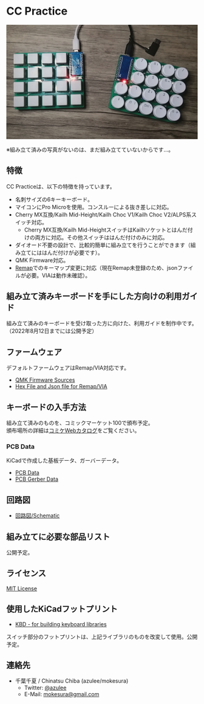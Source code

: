 # CC Practice

![CC Practice](https://github.com/mokesura/cc_proto/blob/main/img/cc_proto.jpg?raw=true)

※組み立て済みの写真がないのは、まだ組み立てていないからです…。

## 特徴
CC Practiceは、以下の特徴を持っています。

- 名刺サイズの6キーキーボード。
- マイコンにPro Microを使用。コンスルーによる抜き差しに対応。
- Cherry MX互換/Kailh Mid-Height/Kailh Choc V1/Kailh Choc V2/ALPS系スイッチ対応。
  - Cherry MX互換/Kailh Mid-HeightスイッチはKailhソケットとはんだ付けの両方に対応。その他スイッチははんだ付けのみに対応。
- ダイオード不要の設計で、比較的簡単に組み立てを行うことができます（組み立てにははんだ付けが必要です）。
- QMK Firmware対応。
- [Remap](https://remap-keys.app)でのキーマップ変更に対応（現在Remap未登録のため、jsonファイルが必要。VIAは動作未確認）。

## 組み立て済みキーボードを手にした方向けの利用ガイド
組み立て済みのキーボードを受け取った方に向けた、利用ガイドを制作中です。  
（2022年8月12日までには公開予定）

## ファームウェア
デフォルトファームウェアはRemap/VIA対応です。

- [QMK Firmware Sources]()
- [Hex File and Json file for Remap/VIA](https://github.com/mokesura/cc_proto/tree/main/firmware)

## キーボードの入手方法
組み立て済みのものを、コミックマーケット100で頒布予定。  
頒布場所の詳細は[コミケWebカタログ](https://webcatalog-free.circle.ms/Circle/16215504)をご覧ください。

### PCB Data
KiCadで作成した基板データ、ガーバーデータ。

- [PCB Data](https://github.com/mokesura/cc_practice/tree/main/pcb) 
- [PCB Gerber Data](https://github.com/mokesura/cc_practice/tree/main/pcb-gerber) 

## 回路図
- [回路図/Schematic](https://github.com/mokesura/cc_practice/blob/main/pcb/cc-practice_Schematic.pdf)

## 組み立てに必要な部品リスト
公開予定。

## ライセンス
[MIT License](https://github.com/mokesura/cc_practice/blob/main/LICENSE)

## 使用したKiCadフットプリント
- [KBD - for building keyboard libraries](https://github.com/foostan/kbd) 

スイッチ部分のフットプリントは、上記ライブラリのものを改変して使用。公開予定。

## 連絡先
- 千葉千夏 / Chinatsu Chiba (azulee/mokesura)
  - Twitter: [@azulee](https://twitter.com/azulee)
  - E-Mail: mokesura@gmail.com
